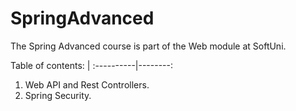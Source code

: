 # SpringAdvanced

The Spring Advanced course is part of the Web module at SoftUni.



Table of contents: |
:----------|--------:

1. Web API and Rest Controllers.
2. Spring Security.
